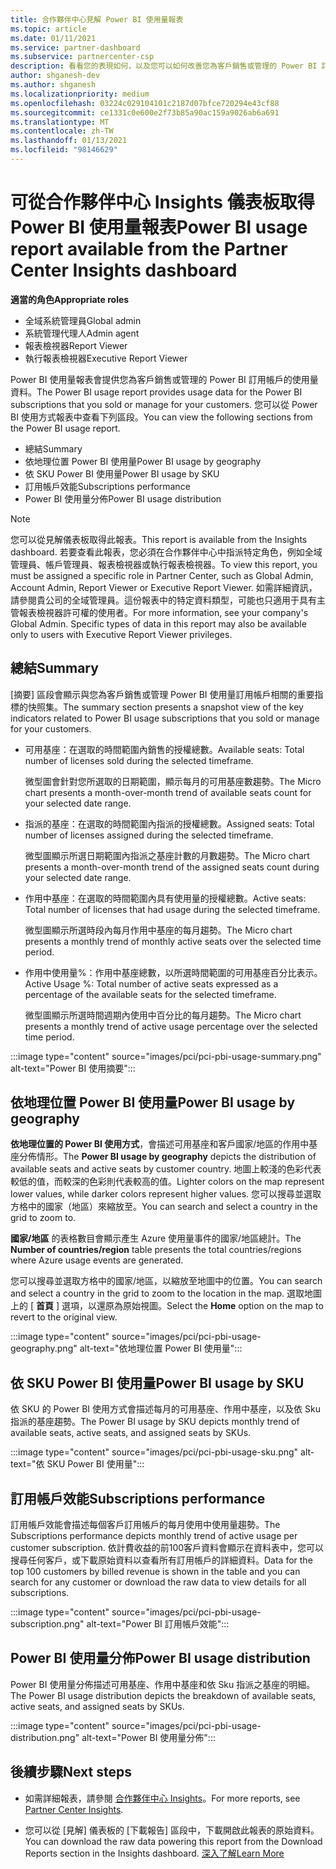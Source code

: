 ```yaml
---
title: 合作夥伴中心見解 Power BI 使用量報表
ms.topic: article
ms.date: 01/11/2021
ms.service: partner-dashboard
ms.subservice: partnercenter-csp
description: 看看您的表現如何，以及您可以如何改善您為客戶銷售或管理的 Power BI 訂用帳戶的使用量。
author: shganesh-dev
ms.author: shganesh
ms.localizationpriority: medium
ms.openlocfilehash: 03224c029104101c2187d07bfce720294e43cf88
ms.sourcegitcommit: ce1331c0e600e2f73b85a90ac159a9026ab6a691
ms.translationtype: MT
ms.contentlocale: zh-TW
ms.lasthandoff: 01/13/2021
ms.locfileid: "98146629"
---
```

# <a name="power-bi-usage-report-available-from-the-partner-center-insights-dashboard"></a><span data-ttu-id="15459-103">可從合作夥伴中心 Insights 儀表板取得 Power BI 使用量報表</span><span class="sxs-lookup"><span data-stu-id="15459-103">Power BI usage report available from the Partner Center Insights dashboard</span></span>

<span data-ttu-id="15459-104">**適當的角色**</span><span class="sxs-lookup"><span data-stu-id="15459-104">**Appropriate roles**</span></span>
- <span data-ttu-id="15459-105">全域系統管理員</span><span class="sxs-lookup"><span data-stu-id="15459-105">Global admin</span></span>
- <span data-ttu-id="15459-106">系統管理代理人</span><span class="sxs-lookup"><span data-stu-id="15459-106">Admin agent</span></span>
- <span data-ttu-id="15459-107">報表檢視器</span><span class="sxs-lookup"><span data-stu-id="15459-107">Report Viewer</span></span>
- <span data-ttu-id="15459-108">執行報表檢視器</span><span class="sxs-lookup"><span data-stu-id="15459-108">Executive Report Viewer</span></span>

<span data-ttu-id="15459-109">Power BI 使用量報表會提供您為客戶銷售或管理的 Power BI 訂用帳戶的使用量資料。</span><span class="sxs-lookup"><span data-stu-id="15459-109">The Power BI usage report provides usage data for the Power BI subscriptions that you sold or manage for your customers.</span></span> <span data-ttu-id="15459-110">您可以從 Power BI 使用方式報表中查看下列區段。</span><span class="sxs-lookup"><span data-stu-id="15459-110">You can view the following sections from the Power BI usage report.</span></span>

- <span data-ttu-id="15459-111">總結</span><span class="sxs-lookup"><span data-stu-id="15459-111">Summary</span></span>
- <span data-ttu-id="15459-112">依地理位置 Power BI 使用量</span><span class="sxs-lookup"><span data-stu-id="15459-112">Power BI usage by geography</span></span>
- <span data-ttu-id="15459-113">依 SKU Power BI 使用量</span><span class="sxs-lookup"><span data-stu-id="15459-113">Power BI usage by SKU</span></span>
- <span data-ttu-id="15459-114">訂用帳戶效能</span><span class="sxs-lookup"><span data-stu-id="15459-114">Subscriptions performance</span></span>
- <span data-ttu-id="15459-115">Power BI 使用量分佈</span><span class="sxs-lookup"><span data-stu-id="15459-115">Power BI usage distribution</span></span>

 > [!NOTE]
 > <span data-ttu-id="15459-116">您可以從見解儀表板取得此報表。</span><span class="sxs-lookup"><span data-stu-id="15459-116">This report is available from the Insights dashboard.</span></span> <span data-ttu-id="15459-117">若要查看此報表，您必須在合作夥伴中心中指派特定角色，例如全域管理員、帳戶管理員、報表檢視器或執行報表檢視器。</span><span class="sxs-lookup"><span data-stu-id="15459-117">To view this report, you must be assigned a specific role in Partner Center, such as Global Admin, Account Admin, Report Viewer or Executive Report Viewer.</span></span> <span data-ttu-id="15459-118">如需詳細資訊，請參閱貴公司的全域管理員。這份報表中的特定資料類型，可能也只適用于具有主管報表檢視器許可權的使用者。</span><span class="sxs-lookup"><span data-stu-id="15459-118">For more information, see your company's Global Admin. Specific types of data in this report may also be available only to users with Executive Report Viewer privileges.</span></span>

## <a name="summary"></a><span data-ttu-id="15459-119">總結</span><span class="sxs-lookup"><span data-stu-id="15459-119">Summary</span></span>

<span data-ttu-id="15459-120">[摘要] 區段會顯示與您為客戶銷售或管理 Power BI 使用量訂用帳戶相關的重要指標的快照集。</span><span class="sxs-lookup"><span data-stu-id="15459-120">The summary section presents a snapshot view of the key indicators related to Power BI usage subscriptions that you sold or manage for your customers.</span></span> 

- <span data-ttu-id="15459-121">可用基座：在選取的時間範圍內銷售的授權總數。</span><span class="sxs-lookup"><span data-stu-id="15459-121">Available seats: Total number of licenses sold during the selected timeframe.</span></span>

   <span data-ttu-id="15459-122">微型圖會針對您所選取的日期範圍，顯示每月的可用基座數趨勢。</span><span class="sxs-lookup"><span data-stu-id="15459-122">The Micro chart presents a month-over-month trend of available seats count for your selected date range.</span></span>

- <span data-ttu-id="15459-123">指派的基座：在選取的時間範圍內指派的授權總數。</span><span class="sxs-lookup"><span data-stu-id="15459-123">Assigned seats: Total number of licenses assigned during the selected timeframe.</span></span>

   <span data-ttu-id="15459-124">微型圖顯示所選日期範圍內指派之基座計數的月數趨勢。</span><span class="sxs-lookup"><span data-stu-id="15459-124">The Micro chart presents a month-over-month trend of the assigned seats count during your selected date range.</span></span>

- <span data-ttu-id="15459-125">作用中基座：在選取的時間範圍內具有使用量的授權總數。</span><span class="sxs-lookup"><span data-stu-id="15459-125">Active seats: Total number of licenses that had usage during the selected timeframe.</span></span> 

   <span data-ttu-id="15459-126">微型圖顯示所選時段內每月作用中基座的每月趨勢。</span><span class="sxs-lookup"><span data-stu-id="15459-126">The Micro chart presents a monthly trend of monthly active seats over the selected time period.</span></span>

- <span data-ttu-id="15459-127">作用中使用量%：作用中基座總數，以所選時間範圍的可用基座百分比表示。</span><span class="sxs-lookup"><span data-stu-id="15459-127">Active Usage %: Total number of active seats expressed as a percentage of the available seats for the selected timeframe.</span></span> 

   <span data-ttu-id="15459-128">微型圖顯示所選時間週期內使用中百分比的每月趨勢。</span><span class="sxs-lookup"><span data-stu-id="15459-128">The Micro chart presents a monthly trend of active usage percentage over the selected time period.</span></span>

:::image type="content" source="images/pci/pci-pbi-usage-summary.png" alt-text="Power BI 使用摘要":::

## <a name="power-bi-usage-by-geography"></a><span data-ttu-id="15459-130">依地理位置 Power BI 使用量</span><span class="sxs-lookup"><span data-stu-id="15459-130">Power BI usage by geography</span></span>

<span data-ttu-id="15459-131">**依地理位置的 Power BI 使用方式**，會描述可用基座和客戶國家/地區的作用中基座分佈情形。</span><span class="sxs-lookup"><span data-stu-id="15459-131">The **Power BI usage by geography** depicts the distribution of available seats and active seats by customer country.</span></span> <span data-ttu-id="15459-132">地圖上較淺的色彩代表較低的值，而較深的色彩則代表較高的值。</span><span class="sxs-lookup"><span data-stu-id="15459-132">Lighter colors on the map represent lower values, while darker colors represent higher values.</span></span> <span data-ttu-id="15459-133">您可以搜尋並選取方格中的國家（地區）來縮放至。</span><span class="sxs-lookup"><span data-stu-id="15459-133">You can search and select a country in the grid to zoom to.</span></span>

<span data-ttu-id="15459-134">**國家/地區** 的表格數目會顯示產生 Azure 使用量事件的國家/地區總計。</span><span class="sxs-lookup"><span data-stu-id="15459-134">The **Number of countries/region** table presents the total countries/regions where Azure usage events are generated.</span></span>

<span data-ttu-id="15459-135">您可以搜尋並選取方格中的國家/地區，以縮放至地圖中的位置。</span><span class="sxs-lookup"><span data-stu-id="15459-135">You can search and select a country in the grid to zoom to the location in the map.</span></span> <span data-ttu-id="15459-136">選取地圖上的 [ **首頁** ] 選項，以還原為原始視圖。</span><span class="sxs-lookup"><span data-stu-id="15459-136">Select the **Home** option on the map to revert to the original view.</span></span>

:::image type="content" source="images/pci/pci-pbi-usage-geography.png" alt-text="依地理位置 Power BI 使用量":::

## <a name="power-bi-usage-by-sku"></a><span data-ttu-id="15459-138">依 SKU Power BI 使用量</span><span class="sxs-lookup"><span data-stu-id="15459-138">Power BI usage by SKU</span></span>

<span data-ttu-id="15459-139">依 SKU 的 Power BI 使用方式會描述每月的可用基座、作用中基座，以及依 Sku 指派的基座趨勢。</span><span class="sxs-lookup"><span data-stu-id="15459-139">The Power BI usage by SKU depicts monthly trend of available seats, active seats, and assigned seats by SKUs.</span></span>

:::image type="content" source="images/pci/pci-pbi-usage-sku.png" alt-text="依 SKU Power BI 使用量":::

## <a name="subscriptions-performance"></a><span data-ttu-id="15459-141">訂用帳戶效能</span><span class="sxs-lookup"><span data-stu-id="15459-141">Subscriptions performance</span></span>

<span data-ttu-id="15459-142">訂用帳戶效能會描述每個客戶訂用帳戶的每月使用中使用量趨勢。</span><span class="sxs-lookup"><span data-stu-id="15459-142">The Subscriptions performance depicts monthly trend of active usage per customer subscription.</span></span> <span data-ttu-id="15459-143">依計費收益的前100客戶資料會顯示在資料表中，您可以搜尋任何客戶，或下載原始資料以查看所有訂用帳戶的詳細資料。</span><span class="sxs-lookup"><span data-stu-id="15459-143">Data for the top 100 customers by billed revenue is shown in the table and you can search for any customer or download the raw data to view details for all subscriptions.</span></span>

:::image type="content" source="images/pci/pci-pbi-usage-subscription.png" alt-text="Power BI 訂用帳戶效能":::

## <a name="power-bi-usage-distribution"></a><span data-ttu-id="15459-145">Power BI 使用量分佈</span><span class="sxs-lookup"><span data-stu-id="15459-145">Power BI usage distribution</span></span>

<span data-ttu-id="15459-146">Power BI 使用量分佈描述可用基座、作用中基座和依 Sku 指派之基座的明細。</span><span class="sxs-lookup"><span data-stu-id="15459-146">The Power BI usage distribution depicts the breakdown of available seats, active seats, and assigned seats by SKUs.</span></span>

:::image type="content" source="images/pci/pci-pbi-usage-distribution.png" alt-text="Power BI 使用量分佈":::

## <a name="next-steps"></a><span data-ttu-id="15459-148">後續步驟</span><span class="sxs-lookup"><span data-stu-id="15459-148">Next steps</span></span>

- <span data-ttu-id="15459-149">如需詳細報表，請參閱 [合作夥伴中心 Insights](partner-center-insights.md)。</span><span class="sxs-lookup"><span data-stu-id="15459-149">For more reports, see [Partner Center Insights](partner-center-insights.md).</span></span>

- <span data-ttu-id="15459-150">您可以從 [見解] 儀表板的 [下載報告] 區段中，下載開啟此報表的原始資料。</span><span class="sxs-lookup"><span data-stu-id="15459-150">You can download the raw data powering this report from the Download Reports section in the Insights dashboard.</span></span> [<span data-ttu-id="15459-151">深入了解</span><span class="sxs-lookup"><span data-stu-id="15459-151">Learn More</span></span>](pci-download-reports.md) 
